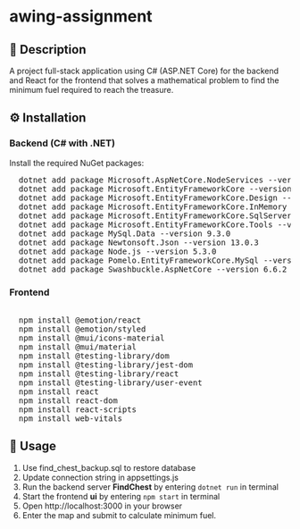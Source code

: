 # awing-assignment

## 📘 Description
A project full-stack application using C# (ASP.NET Core) for the backend and React for the frontend that solves a mathematical problem to find the minimum fuel required to reach the treasure.

## ⚙️ Installation
### Backend (C# with .NET)
Install the required NuGet packages:
<pre>
  dotnet add package Microsoft.AspNetCore.NodeServices --version 3.1.32 
  dotnet add package Microsoft.EntityFrameworkCore --version 8.0.13 
  dotnet add package Microsoft.EntityFrameworkCore.Design --version 8.0.13 
  dotnet add package Microsoft.EntityFrameworkCore.InMemory --version 8.0.10 
  dotnet add package Microsoft.EntityFrameworkCore.SqlServer --version 8.0.10 
  dotnet add package Microsoft.EntityFrameworkCore.Tools --version 8.0.10 
  dotnet add package MySql.Data --version 9.3.0 
  dotnet add package Newtonsoft.Json --version 13.0.3 
  dotnet add package Node.js --version 5.3.0 
  dotnet add package Pomelo.EntityFrameworkCore.MySql --version 8.0.3 
  dotnet add package Swashbuckle.AspNetCore --version 6.6.2 
</pre>

### Frontend
<pre> 
  npm install @emotion/react
  npm install @emotion/styled
  npm install @mui/icons-material
  npm install @mui/material
  npm install @testing-library/dom
  npm install @testing-library/jest-dom
  npm install @testing-library/react
  npm install @testing-library/user-event
  npm install react
  npm install react-dom
  npm install react-scripts
  npm install web-vitals
</pre>

## 🚀 Usage
1. Use find_chest_backup.sql to restore database
2. Update connection string in appsettings.js
3. Run the backend server **FindChest** by entering `dotnet run` in terminal
4. Start the frontend **ui** by entering `npm start` in terminal
5. Open http://localhost:3000 in your browser
6. Enter the map and submit to calculate minimum fuel.
